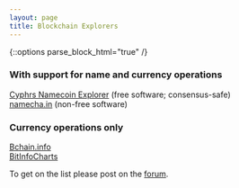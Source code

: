 ```yaml
---
layout: page
title: Blockchain Explorers
---
```


{::options parse_block_html="true" /}

### With support for name and currency operations

[Cyphrs Namecoin Explorer](https://namecoin.cyphrs.com/) (free software; consensus-safe)<br>
[namecha.in](https://namecha.in/) (non-free software)<br>

### Currency operations only

[Bchain.info](https://bchain.info/NMC/)<br>
[BitInfoCharts](https://bitinfocharts.com/namecoin/explorer/)<br>

To get on the list please post on the [forum](https://forum.namecoin.org).
